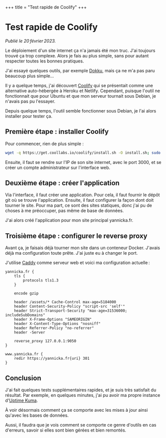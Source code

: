 +++
title = "Test rapide de Coolify"
+++

# Test rapide de Coolify

*Publié le 20 février 2023.*

Le déploiement d'un site internet ça n'a jamais été mon truc. J'ai toujours trouvé ça trop complexe. Alors je fais au plus simple, sans pour autant respecter toutes les bonnes pratiques.

J'ai essayé quelques outils, par exemple [Dokku](https://dokku.com/), mais ça ne m'a pas paru beaucoup plus simple...

Il y a quelque temps, j'ai découvert [Coolify](https://coolify.io/) qui se présentait comme une alternative auto-hébergée à Heroku et Netlify. Cependant, puisque l'outil ne fonctionnait que pour Ubuntu et que mon serveur tournait sous Debian, je n'avais pas pu l'essayer.

Depuis quelque temps, l'outil semble fonctionner sous Debian, je l'ai alors installer pour tester ça.

## Première étape : installer Coolify

Pour commencer, rien de plus simple :

```bash
wget -q https://get.coollabs.io/coolify/install.sh -O install.sh; sudo bash ./install.sh
```

Ensuite, il faut se rendre sur l'IP de son site internet, avec le port 3000, et se créer un compte administrateur sur l'interface web.

## Deuxième étape : créer l'application

Via l'interface, il faut créer une application. Pour cela, il faut fournir le dépôt git où se trouve l'application. Ensuite, il faut configurer la façon dont doit tourner le site. Pour ma part, ce sont des sites statiques, donc j'ai pu de choses à me préoccuper, pas même de base de données.

J'ai alors créé l'application pour mon site principal yannicka.fr.

## Troisième étape : configurer le reverse proxy

Avant ça, je faisais déjà tourner mon site dans un conteneur Docker. J'avais déjà ma configuration toute prête. J'ai juste eu à changer le port.

J'utilise [Caddy](https://caddyserver.com/) comme serveur web et voici ma configuration actuelle :

```nginx
yannicka.fr {
    tls {
        protocols tls1.3
    }

    encode gzip

    header /assets/* Cache-Control max-age=5184000
    header Content-Security-Policy "script-src 'self'"
    header Strict-Transport-Security "max-age=31536000; includeSubDomains"
    header X-Frame-Options "SAMEORIGIN"
    header X-Content-Type-Options "nosniff"
    header Referrer-Policy "no-referrer"
    header -Server

    reverse_proxy 127.0.0.1:9050
}

www.yannicka.fr {
    redir https://yannicka.fr{uri} 301
}
```

## Conclusion

J'ai fait quelques tests supplémentaires rapides, et je suis très satisfait du résultat. Par exemple, en quelques minutes, j'ai pu avoir ma propre instance d'[Uptime Kuma](https://uptime.kuma.pet/).

À voir désormais comment ça se comporte avec les mises à jour ainsi qu'avec les bases de données.

Aussi, il faudra que je vois comment se comporte ce genre d'outils en cas d'erreurs, savoir si elles sont bien gérées et bien remontés.
